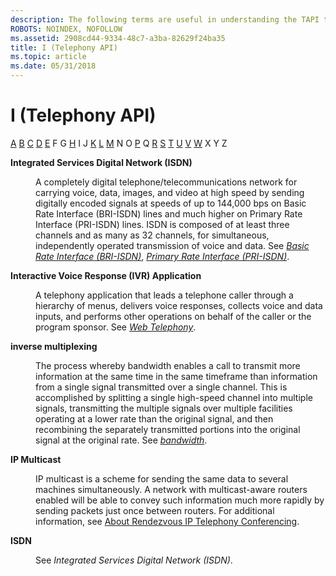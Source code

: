 ```yaml
---
description: The following terms are useful in understanding the TAPI technology.
ROBOTS: NOINDEX, NOFOLLOW
ms.assetid: 2908cd44-9334-48c7-a3ba-82629f24ba35
title: I (Telephony API)
ms.topic: article
ms.date: 05/31/2018
---
```


# I (Telephony API)

[A](a-tapgloss.md) [B](b-tapgloss.md) [C](c-tapgloss.md) [D](d-tapgloss.md) [E](e-tapgloss.md) F G [H](h-tapgloss.md) I J [K](k-tapgloss.md) [L](l-tapgloss.md) [M](m-tapgloss.md) N O [P](p-tapgloss.md) Q [R](r-tapgloss.md) [S](s-tapgloss.md) [T](t-tapgloss.md) [U](u-tapgloss.md) [V](v-tapgloss.md) [W](w-tapgloss.md) X Y Z

<dl> <dt>

<span id="tapi2.integrated_services_digital_network_isdn__tapgloss"></span><span id="TAPI2.INTEGRATED_SERVICES_DIGITAL_NETWORK_ISDN__TAPGLOSS"></span>**Integrated Services Digital Network (ISDN)**
</dt> <dd>

A completely digital telephone/telecommunications network for carrying voice, data, images, and video at high speed by sending digitally encoded signals at speeds of up to 144,000 bps on Basic Rate Interface (BRI-ISDN) lines and much higher on Primary Rate Interface (PRI-ISDN) lines. ISDN is composed of at least three channels and as many as 32 channels, for simultaneous, independently operated transmission of voice and data. See [*Basic Rate Interface (BRI-ISDN)*](b-tapgloss.md), [*Primary Rate Interface (PRI-ISDN)*](p-tapgloss.md).

</dd> <dt>

<span id="tapi2.interactive_voice_response_ivr_application_tapgloss"></span><span id="TAPI2.INTERACTIVE_VOICE_RESPONSE_IVR_APPLICATION_TAPGLOSS"></span>**Interactive Voice Response (IVR) Application**
</dt> <dd>

A telephony application that leads a telephone caller through a hierarchy of menus, delivers voice responses, collects voice and data inputs, and performs other operations on behalf of the caller or the program sponsor. See [*Web Telephony*](w-tapgloss.md).

</dd> <dt>

<span id="tapi2.inverse_multiplexing_tapgloss"></span><span id="TAPI2.INVERSE_MULTIPLEXING_TAPGLOSS"></span>**inverse multiplexing**
</dt> <dd>

The process whereby bandwidth enables a call to transmit more information at the same time in the same timeframe than information from a single signal transmitted over a single channel. This is accomplished by splitting a single high-speed channel into multiple signals, transmitting the multiple signals over multiple facilities operating at a lower rate than the original signal, and then recombining the separately transmitted portions into the original signal at the original rate. See [*bandwidth*](b-tapgloss.md).

</dd> <dt>

<span id="tapi2.ip_multicast_tapgloss"></span><span id="TAPI2.IP_MULTICAST_TAPGLOSS"></span>**IP Multicast**
</dt> <dd>

IP multicast is a scheme for sending the same data to several machines simultaneously. A network with multicast-aware routers enabled will be able to convey such information much more rapidly by sending packets just once between routers. For additional information, see [About Rendezvous IP Telephony Conferencing](./about-rendezvous-ip-telephony-conferencing.md).

</dd> <dt>

<span id="tapi2.isdn_tapgloss"></span><span id="TAPI2.ISDN_TAPGLOSS"></span>**ISDN**
</dt> <dd>

See *Integrated Services Digital Network (ISDN)*.

</dd> </dl>

 

 
